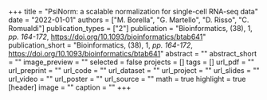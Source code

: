 +++
title = "PsiNorm: a scalable normalization for single-cell RNA-seq data"
date = "2022-01-01"
authors = ["M. Borella", "G. Martello", "D. Risso", "C. Romualdi"]
publication_types = ["2"]
publication = "Bioinformatics, (38), 1, _pp. 164-172_, https://doi.org/10.1093/bioinformatics/btab641"
publication_short = "Bioinformatics, (38), 1, _pp. 164-172_, https://doi.org/10.1093/bioinformatics/btab641"
abstract = ""
abstract_short = ""
image_preview = ""
selected = false
projects = []
tags = []
url_pdf = ""
url_preprint = ""
url_code = ""
url_dataset = ""
url_project = ""
url_slides = ""
url_video = ""
url_poster = ""
url_source = ""
math = true
highlight = true
[header]
image = ""
caption = ""
+++
